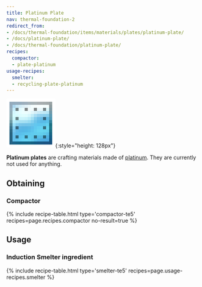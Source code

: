 ```yaml
---
title: Platinum Plate
nav: thermal-foundation-2
redirect_from:
- /docs/thermal-foundation/items/materials/plates/platinum-plate/
- /docs/platinum-plate/
- /docs/thermal-foundation/platinum-plate/
recipes:
  compactor:
  - plate-platinum
usage-recipes:
  smelter:
  - recycling-plate-platinum
---
```


![Platinum plate](/assets/images/thermal-foundation-2/plate-platinum.png){:style="height: 128px"}


**Platinum plates** are crafting materials made of
[platinum](/docs/thermal-foundation-2/platinum-ingot/). They are currently not used for anything.


Obtaining
---------

### Compactor
{% include recipe-table.html type='compactor-te5' recipes=page.recipes.compactor no-result=true %}


Usage
-----

### Induction Smelter ingredient
{% include recipe-table.html type='smelter-te5' recipes=page.usage-recipes.smelter %}
